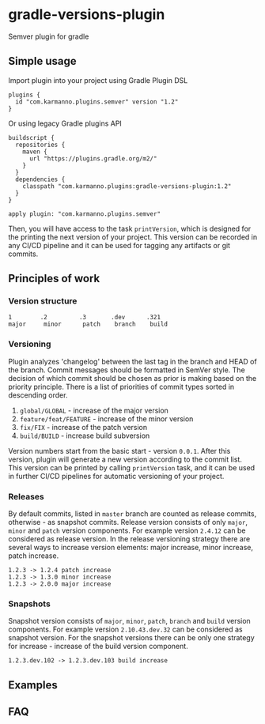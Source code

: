 # gradle-versions-plugin

Semver plugin for gradle

## Simple usage

Import plugin into your project using Gradle Plugin DSL
```
plugins {
  id "com.karmanno.plugins.semver" version "1.2"
}
```
Or using legacy Gradle plugins API
```
buildscript {
  repositories {
    maven {
      url "https://plugins.gradle.org/m2/"
    }
  }
  dependencies {
    classpath "com.karmanno.plugins:gradle-versions-plugin:1.2"
  }
}

apply plugin: "com.karmanno.plugins.semver"
```
Then, you will have access to the task `printVersion`, which is designed for the printing the next version
of your project. This version can be recorded in any CI/CD pipeline and it can be used for tagging any artifacts or git commits.

## Principles of work

### Version structure
```
1        .2         .3       .dev      .321
major     minor      patch    branch    build
```

### Versioning

Plugin analyzes 'changelog' between the last tag in the branch and HEAD of the branch. Commit messages should be formatted in SemVer style.
The decision of which commit should be chosen as prior is making based on the priority principle. There is a list of priorities of commit types sorted in descending order.

1. `global/GLOBAL` - increase of the major version
2. `feature/feat/FEATURE` - increase of the minor version
3. `fix/FIX` - increase of the patch version
4. `build/BUILD` - increase build subversion

Version numbers start from the basic start - version `0.0.1`. After this version, plugin will generate a new version according to the commit list. This version can be printed by calling `printVersion` task, and it can be used in further CI/CD pipelines for automatic versioning of your project.

### Releases

By default commits, listed in `master` branch are counted as release commits, otherwise - as snapshot commits. Release version consists of only `major`, `minor` and `patch` version components. For example version `2.4.12` can be considered as release version.
In the release versioning strategy there are several ways to increase version elements: major increase, minor increase, patch increase.
```
1.2.3 -> 1.2.4 patch increase
1.2.3 -> 1.3.0 minor increase
1.2.3 -> 2.0.0 major increase
```
### Snapshots

Snapshot version consists of `major`, `minor`, `patch`, `branch` and `build` version components. For example version `2.10.43.dev.32` can be considered as snapshot version.
For the snapshot versions there can be only one strategy for increase - increase of the build version component.
```
1.2.3.dev.102 -> 1.2.3.dev.103 build increase
```
## Examples

## FAQ
